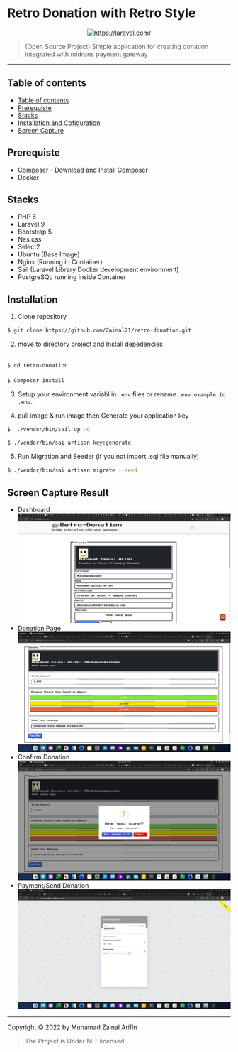 # Retro Donation with Retro Style

<p align="center">
  <a href="https://laravel.com/">
    <img title="https://laravel.com/" src="https://raw.githubusercontent.com/laravel/art/master/logo-lockup/5%20SVG/2%20CMYK/1%20Full%20Color/laravel-logolockup-cmyk-red.svg" width="400">
  </a>
</p>

> (Open Source Project) Simple application for creating donation integrated with midrans payment gateway

---

## Table of contents

-   [Table of contents](#table-of-contents)
-   [Prerequiste](#prerequiste)
-   [Stacks](#stacks)
-   [Installation and Cofiguration](#installation)
-   [Screen Capture](#capture)

## Prerequiste

-   [Composer](https://getcomposer.org/) - Download and Install Composer
-   Docker

## Stacks

-   PHP 8
-   Laravel 9
-   Bootstrap 5
-   Nes.css
-   Select2
-   Ubuntu (Base Image)
-   Nginx (Running in Container)
-   Sail (Laravel Library Docker development environment)
-   PostgreSQL running inside Container

## Installation

1. Clone repository

```bash
$ git clone https://github.com/Zainal21/retro-donation.git
```

2. move to directory project and Install depedencies

```bash

$ cd retro-donation

$ Composer install
```

3. Setup your environment variabl in `.env` files or rename `.env.example to .env`.

4. pull image & run image then Generate your application key

```bash
$  ./vendor/bin/sail up -d
```

```bash
$ ./vendor/bin/sai artisan key:generate
```

5. Run Migration and Seeder (if you not import .sql file manually)

```bash
$ ./vendor/bin/sai artisan migrate --seed
```

## Screen Capture Result

-   Dashboard
    ![Register](public/screen_capture/image2.png)
-   Donation Page
    ![Donation Page](public/screen_capture/image3.png)
-   Confirm Donation
    ![confirm](public/screen_capture/image4.png)
-   Payment/Send Donation
    ![confirm](public/screen_capture/image6.png)

---

Copyright © 2022 by Muhamad Zainal Arifin

> The Project is Under MIT licensed.
